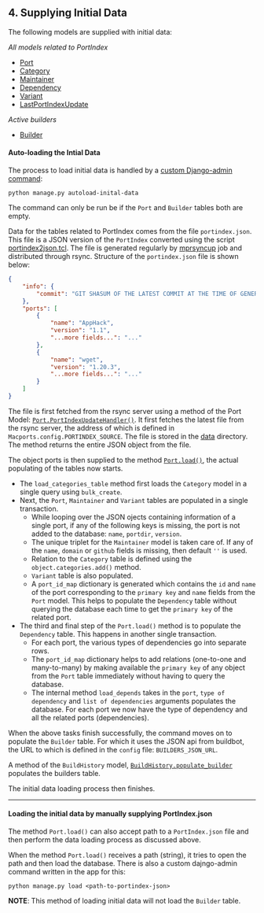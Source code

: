 ## 4. Supplying Initial Data

The following models are supplied with initial data:

*All models related to PortIndex*
- [Port](/docs/3-MODELS.md#1-the-port-model)
- [Category](/docs/3-MODELS.md#2-the-category-model)
- [Maintainer](/docs/3-MODELS.md#3-the-maintainer-model)
- [Dependency](/docs/3-MODELS.md#5-the-dependency-model)
- [Variant](/docs/3-MODELS.md#4-the-variant-model)
- [LastPortIndexUpdate](/docs/3-MODELS.md#6-the-lastportindexupdate-model)

*Active builders*
- [Builder](/docs/3-MODELS.md#1-the-builder-model)

#### Auto-loading the Intial Data

The process to load initial data is handled by a [custom Django-admin command](/app/ports/management/commands/autoload-initial-data.py): 

```
python manage.py autoload-inital-data
```

The command can only be run be if the `Port` and `Builder` tables both are empty.

Data for the tables related to PortIndex comes from the file `portindex.json`. This file is a JSON version of the `PortIndex`
converted using the script [portindex2json.tcl](https://github.com/macports/macports-contrib/tree/master/portindex2json).
The file is generated regularly by [mprsyncup](https://github.com/macports/macports-infrastructure/blob/master/jobs/mprsyncup)
job and distributed through rsync. Structure of the `portindex.json` file is shown below:

```json
{
    "info": {
        "commit": "GIT SHASUM OF THE LATEST COMMIT AT THE TIME OF GENERATING THE FILE."
    },
    "ports": [
        {
            "name": "AppHack",
            "version": "1.1",
            "...more fields...": "..."
        }, 
        {
            "name": "wget",
            "version": "1.20.3",
            "...more fields...": "..."
        }
    ]
}
```

The file is first fetched from the rsync server using a method of the Port Model: [`Port.PortIndexUpdateHandler()`](/app/ports/models/port.py#L286).
It first fetches the latest file from the rsync server, the address of which is defined in `Macports.config.PORTINDEX_SOURCE`.
The file is stored in the [data](/app/data) directory.
The method returns the entire JSON object from the file.

The object ports is then supplied to the method [`Port.load()`](/app/ports/models/port.py#L38), the actual populating of the tables now starts.

- The `load_categories_table` method first loads the `Category` model in a single query using `bulk_create`.
- Next, the `Port`, `Maintainer` and `Variant` tables are populated in a single transaction.
    - While looping over the JSON ojects containing information of a single port, if any of the following keys is missing,
    the port is not added to the database: `name`, `portdir`, `version`.
    - The unique triplet for the `Maintainer` model is taken care of. If any of the `name`, `domain` or `github` fields is
    missing, then default `''` is used.
    - Relation to the `Category` table is defined using the `object.categories.add()` method.
    - `Variant` table is also populated.
    - A `port_id_map` dictionary is generated which contains the `id` and `name` of the port corresponding to the `primary key`
    and `name` fields from the `Port` model. This helps to populate the `Dependency` table without querying the database each time
    to get the `primary key` of the related port.
- The third and final step of the `Port.load()` method is to populate the `Dependency` table. This happens in another
single transaction.
    - For each port, the various types of dependencies go into separate rows.
    - The `port_id_map` dictionary helps to add relations (one-to-one and many-to-many) by making available the `primary key`
    of any object from the `Port` table immediately without having to query the database.
    - The internal method `load_depends` takes in the `port`, `type of dependency` and `list of dependencies` arguments
    populates the database. For each port we now have the type of dependency and all the related ports (dependencies).
    
When the above tasks finish successfully, the command moves on to populate the `Builder` table. For which it uses the JSON
api from buildbot, the URL to which is defined in the `config` file: `BUILDERS_JSON_URL`.

A method of the `BuildHistory` model, [`BuildHistory.populate_builder`](/app/ports/models/buildhistory.py#L110) populates
the builders table.

The initial data loading process then finishes.

---

#### Loading the initial data by manually supplying PortIndex.json

The method `Port.load()` can also accept path to a `PortIndex.json` file and then perform the data loading process as
discussed above.

When the method `Port.load()` receives a path (string), it tries to open the path and then load the database. There is also
a custom dajngo-admin command written in the app for this:

```
python manage.py load <path-to-portindex-json>
```

**NOTE**: This method of loading initial data will not load the `Builder` table.